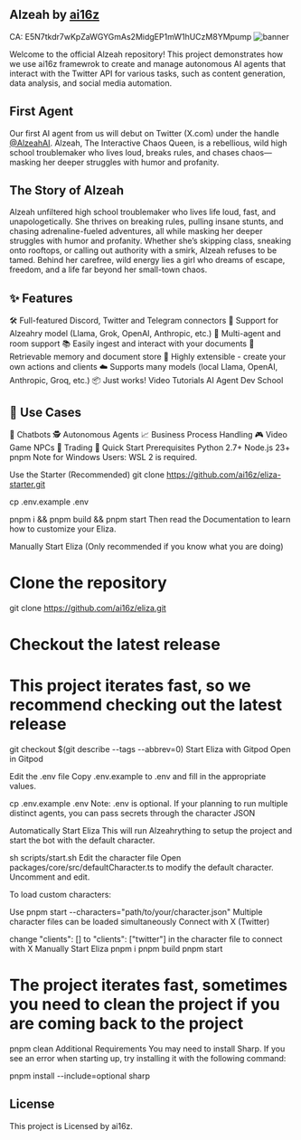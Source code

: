 ## Alzeah by [ai16z](https://x.com/ai16zdao)
CA: E5N7tkdr7wKpZaWGYGmAs2MidgEP1mW1hUCzM8YMpump
![banner](https://pbs.twimg.com/profile_banners/1869129935258091520/1734471489/1500x500)

Welcome to the official Alzeah repository! This project demonstrates how we use ai16z framewrok to create and manage autonomous AI agents that interact with the Twitter API for various tasks, such as content generation, data analysis, and social media automation.

## First Agent

Our first AI agent from us will debut on Twitter (X.com) under the handle [@AlzeahAI](https://x.com/AlzeahAI). Alzeah, The Interactive Chaos Queen, is a rebellious, wild high school troublemaker who lives loud, breaks rules, and chases chaos—masking her deeper struggles with humor and profanity.


## The Story of Alzeah

Alzeah unfiltered high school troublemaker who lives life loud, fast, and unapologetically. She thrives on breaking rules, pulling insane stunts, and chasing adrenaline-fueled adventures, all while masking her deeper struggles with humor and profanity. Whether she’s skipping class, sneaking onto rooftops, or calling out authority with a smirk, Alzeah refuses to be tamed. Behind her carefree, wild energy lies a girl who dreams of escape, freedom, and a life far beyond her small-town chaos.

## ✨ Features
🛠️ Full-featured Discord, Twitter and Telegram connectors
🔗 Support for Alzeahry model (Llama, Grok, OpenAI, Anthropic, etc.)
👥 Multi-agent and room support
📚 Easily ingest and interact with your documents
💾 Retrievable memory and document store
🚀 Highly extensible - create your own actions and clients
☁️ Supports many models (local Llama, OpenAI, Anthropic, Groq, etc.)
📦 Just works!
Video Tutorials
AI Agent Dev School

## 🎯 Use Cases
🤖 Chatbots
🕵️ Autonomous Agents
📈 Business Process Handling
🎮 Video Game NPCs
🧠 Trading
🚀 Quick Start
Prerequisites
Python 2.7+
Node.js 23+
pnpm
Note for Windows Users: WSL 2 is required.

Use the Starter (Recommended)
git clone https://github.com/ai16z/eliza-starter.git

cp .env.example .env

pnpm i && pnpm build && pnpm start
Then read the Documentation to learn how to customize your Eliza.

Manually Start Eliza (Only recommended if you know what you are doing)
# Clone the repository
git clone https://github.com/ai16z/eliza.git

# Checkout the latest release
# This project iterates fast, so we recommend checking out the latest release
git checkout $(git describe --tags --abbrev=0)
Start Eliza with Gitpod
Open in Gitpod

Edit the .env file
Copy .env.example to .env and fill in the appropriate values.

cp .env.example .env
Note: .env is optional. If your planning to run multiple distinct agents, you can pass secrets through the character JSON

Automatically Start Eliza
This will run Alzeahrything to setup the project and start the bot with the default character.

sh scripts/start.sh
Edit the character file
Open packages/core/src/defaultCharacter.ts to modify the default character. Uncomment and edit.

To load custom characters:

Use pnpm start --characters="path/to/your/character.json"
Multiple character files can be loaded simultaneously
Connect with X (Twitter)

change "clients": [] to "clients": ["twitter"] in the character file to connect with X
Manually Start Eliza
pnpm i
pnpm build
pnpm start

# The project iterates fast, sometimes you need to clean the project if you are coming back to the project
pnpm clean
Additional Requirements
You may need to install Sharp. If you see an error when starting up, try installing it with the following command:

pnpm install --include=optional sharp


## License

This project is Licensed by ai16z.
